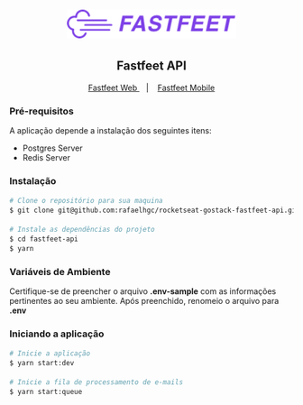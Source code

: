 <h1 align="center">
  <img alt="Fastfeet" title="Fastfeet" src=".github/logo.png" width="300px" />
</h1>

<h2 align="center">
  Fastfeet API
</h2>

<p align="center">
  <a href="#rocket-sobre-o-desafio">
    Fastfeet Web
  </a>
  &nbsp;&nbsp;&nbsp;|&nbsp;&nbsp;&nbsp;
  <a href="#layout">
    Fastfeet Mobile
  </a>
</p>

<h3>Pré-requisitos</h3>
<p>
  A aplicação depende a instalação dos seguintes itens:
</p>

<ul>
  <li>Postgres Server</li>
  <li>Redis Server</li>
</ul>

<h3>Instalação</h3>

```sh
# Clone o repositório para sua maquina
$ git clone git@github.com:rafaelhgc/rocketseat-gostack-fastfeet-api.git fastfeet-api

# Instale as dependências do projeto
$ cd fastfeet-api
$ yarn
```

<h3>Variáveis de Ambiente</h3>

<p>
  Certifique-se de preencher o arquivo <strong>.env-sample</strong> com as informações pertinentes ao seu ambiente. Após preenchido, renomeio o arquivo para <strong>.env</strong>
</p>

<h3>Iniciando a aplicação</h3>

```sh
# Inicie a aplicação
$ yarn start:dev

# Inicie a fila de processamento de e-mails
$ yarn start:queue
```
